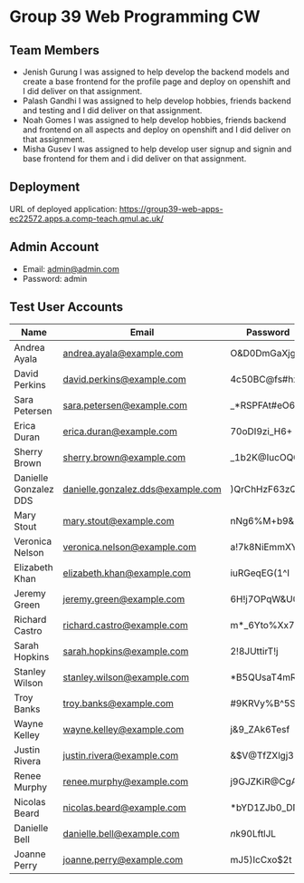 # Group 39 Web Programming CW

## Team Members
- Jenish Gurung
I was assigned to help develop the backend models and create a base frontend for the profile page and deploy on openshift and I did deliver on that assignment.
- Palash Gandhi
I was assigned to help develop hobbies, friends backend and testing and I did deliver on that assignment.
- Noah Gomes
I was assigned to help develop hobbies, friends backend and frontend on all aspects and deploy on openshift and I did deliver on that assignment.
- Misha Gusev
I was assigned to help develop user signup and signin and base frontend for them and i did deliver on that assignment.

## Deployment
URL of deployed application: https://group39-web-apps-ec22572.apps.a.comp-teach.qmul.ac.uk/

## Admin Account
- Email: admin@admin.com
- Password: admin

## Test User Accounts

| Name | Email | Password |
|------|--------|----------|
| Andrea Ayala | andrea.ayala@example.com | O&D0DmGaXjgG |
| David Perkins | david.perkins@example.com | 4c50BC@fs#hx |
| Sara Petersen | sara.petersen@example.com | _*RSPFAt#eO6 |
| Erica Duran | erica.duran@example.com | 70oDI9zi_H6+ |
| Sherry Brown | sherry.brown@example.com | _1b2K@IucOQ@ |
| Danielle Gonzalez DDS | danielle.gonzalez.dds@example.com | )QrChHzF63zQ |
| Mary Stout | mary.stout@example.com | nNg6%M+b9&7$ |
| Veronica Nelson | veronica.nelson@example.com | a!7k8NiEmmXY |
| Elizabeth Khan | elizabeth.khan@example.com | iuRGeqEG(1^I |
| Jeremy Green | jeremy.green@example.com | 6H!j7OPqW&U0 |
| Richard Castro | richard.castro@example.com | m*_6Yto%Xx7@ |
| Sarah Hopkins | sarah.hopkins@example.com | 2!8JUttirT!j |
| Stanley Wilson | stanley.wilson@example.com | *B5QUsaT4mRB |
| Troy Banks | troy.banks@example.com | #9KRVy%B^5Sr |
| Wayne Kelley | wayne.kelley@example.com | j&9_ZAk6Tesf |
| Justin Rivera | justin.rivera@example.com | &$V@TfZXlgj3 |
| Renee Murphy | renee.murphy@example.com | j9GJZKiR@CgA |
| Nicolas Beard | nicolas.beard@example.com | *bYD1ZJb0_DN |
| Danielle Bell | danielle.bell@example.com | $n$k90LftlJL |
| Joanne Perry | joanne.perry@example.com | mJ5)IcCxo$2t |
